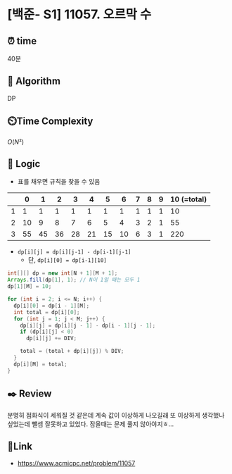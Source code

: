 # [백준- S1] 11057. 오르막 수
 
## ⏰  **time**
40분

## :pushpin: **Algorithm**
DP

## ⏲️**Time Complexity**
$O(N²)$

## :round_pushpin: **Logic**
- 표를 채우면 규칙을 찾을 수 있음

|  | 0 | 1 | 2 | 3 | 4 | 5 | 6 | 7 | 8 | 9 | 10 (=total) |
| --- | --- | --- | --- | --- | --- | --- | --- | --- | --- | --- | --- |
| 1 | 1 | 1 | 1 | 1 | 1 | 1 | 1 | 1 | 1 | 1 | 10 |
| 2 | 10 | 9 | 8 | 7 | 6 | 5 | 4 | 3 | 2 | 1 | 55 |
| 3 | 55 | 45 | 36 | 28 | 21 | 15 | 10 | 6 | 3 | 1 | 220 |
- `dp[i][j] = dp[i][j-1] - dp[i-1][j-1]`
    - 단, `dp[i][0] = dp[i-1][10]`
```java
int[][] dp = new int[N + 1][M + 1];
Arrays.fill(dp[1], 1); // N이 1일 때는 모두 1
dp[1][M] = 10;

for (int i = 2; i <= N; i++) {
  dp[i][0] = dp[i - 1][M];
  int total = dp[i][0];
  for (int j = 1; j < M; j++) {
    dp[i][j] = dp[i][j - 1] - dp[i - 1][j - 1];
    if (dp[i][j] < 0)
      dp[i][j] += DIV;

    total = (total + dp[i][j]) % DIV;
  }
  dp[i][M] = total;
}
```

## :black_nib: **Review**
분명히 점화식이 세워질 것 같은데 계속 값이 이상하게 나오길래 또 이상하게 생각했나 싶었는데 뺄셈 잘못하고 있었다. 잠올때는 문제 풀지 않아야지ㅎ...

## 📡**Link**
- https://www.acmicpc.net/problem/11057
